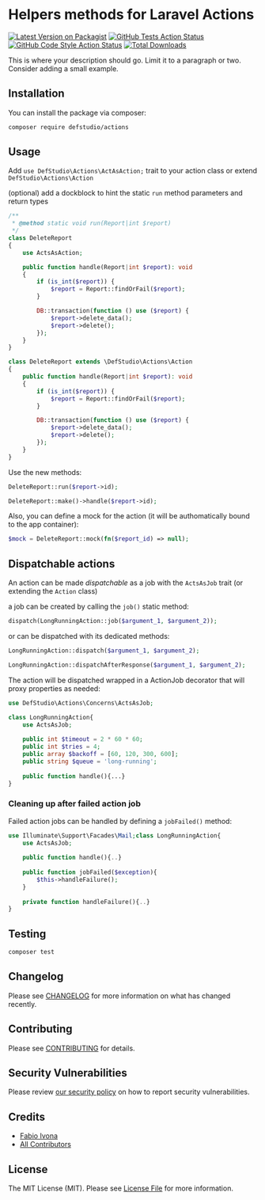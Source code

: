 # Helpers methods for Laravel Actions

[![Latest Version on Packagist](https://img.shields.io/packagist/v/defstudio/actions.svg?style=flat-square)](https://packagist.org/packages/defstudio/actions)
[![GitHub Tests Action Status](https://img.shields.io/github/workflow/status/defstudio/actions/run-tests?label=tests)](https://github.com/defstudio/actions/actions?query=workflow%3Arun-tests+branch%3Amain)
[![GitHub Code Style Action Status](https://img.shields.io/github/workflow/status/defstudio/actions/Check%20&%20fix%20styling?label=code%20style)](https://github.com/defstudio/actions/actions?query=workflow%3A"Check+%26+fix+styling"+branch%3Amain)
[![Total Downloads](https://img.shields.io/packagist/dt/defstudio/actions.svg?style=flat-square)](https://packagist.org/packages/defstudio/actions)

This is where your description should go. Limit it to a paragraph or two. Consider adding a small example.

## Installation

You can install the package via composer:

```bash
composer require defstudio/actions
```

## Usage

Add `use DefStudio\Actions\ActAsAction;` trait to your action class or extend `DefStudio\Actions\Action`

(optional) add a dockblock to hint the static `run` method parameters and return types

```php
/**
 * @method static void run(Report|int $report)
 */
class DeleteReport
{
    use ActsAsAction;

    public function handle(Report|int $report): void
    {
        if (is_int($report)) {
            $report = Report::findOrFail($report);
        }

        DB::transaction(function () use ($report) {
            $report->delete_data();
            $report->delete();
        });
    }
}

class DeleteReport extends \DefStudio\Actions\Action
{
    public function handle(Report|int $report): void
    {
        if (is_int($report)) {
            $report = Report::findOrFail($report);
        }

        DB::transaction(function () use ($report) {
            $report->delete_data();
            $report->delete();
        });
    }
}
```

Use the new methods:

```php
DeleteReport::run($report->id);

DeleteReport::make()->handle($report->id);
```

Also, you can define a mock for the action (it will be authomatically bound to the app container):

```php
$mock = DeleteReport::mock(fn($report_id) => null);
```

## Dispatchable actions

An action can be made _dispatchable_ as a job with the `ActsAsJob` trait (or extending the `Action` class)

a job can be created by calling the `job()` static method:

```php
dispatch(LongRunningAction::job($argument_1, $argument_2));
```

or can be dispatched with its dedicated methods:

```php
LongRunningAction::dispatch($argument_1, $argument_2);

LongRunningAction::dispatchAfterResponse($argument_1, $argument_2);
```

The action will be dispatched wrapped in a ActionJob decorator that will proxy properties as needed:

```php
use DefStudio\Actions\Concerns\ActsAsJob;

class LongRunningAction{
    use ActsAsJob;
    
    public int $timeout = 2 * 60 * 60;
    public int $tries = 4;
    public array $backoff = [60, 120, 300, 600];
    public string $queue = 'long-running';
    
    public function handle(){...}
}
```

### Cleaning up after failed action job

Failed action jobs can be handled by defining a `jobFailed()` method:

```php
use Illuminate\Support\Facades\Mail;class LongRunningAction{
    use ActsAsJob;
       
    public function handle(){..}
    
    public function jobFailed($exception){
        $this->handleFailure();
    }
    
    private function handleFailure(){..}
}
```


## Testing

```bash
composer test
```

## Changelog

Please see [CHANGELOG](CHANGELOG.md) for more information on what has changed recently.

## Contributing

Please see [CONTRIBUTING](.github/CONTRIBUTING.md) for details.

## Security Vulnerabilities

Please review [our security policy](../../security/policy) on how to report security vulnerabilities.

## Credits

- [Fabio Ivona](https://github.com/fabio-ivona)
- [All Contributors](../../contributors)

## License

The MIT License (MIT). Please see [License File](LICENSE.md) for more information.
